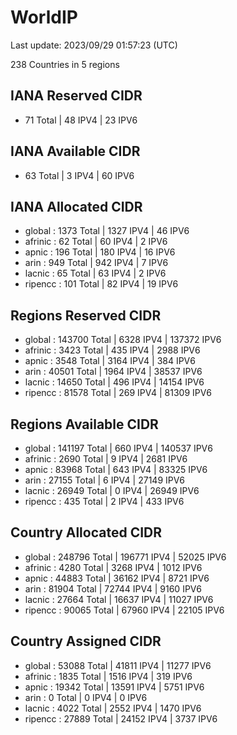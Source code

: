 # WorldIP

Last update: 2023/09/29 01:57:23 (UTC)

238 Countries in 5 regions

## IANA Reserved CIDR

- 71 Total | 48 IPV4 | 23 IPV6

## IANA Available CIDR

- 63 Total | 3 IPV4 | 60 IPV6

## IANA Allocated CIDR

- global : 1373 Total | 1327 IPV4 | 46 IPV6
- afrinic : 62 Total | 60 IPV4 | 2 IPV6
- apnic : 196 Total | 180 IPV4 | 16 IPV6
- arin : 949 Total | 942 IPV4 | 7 IPV6
- lacnic : 65 Total | 63 IPV4 | 2 IPV6
- ripencc : 101 Total | 82 IPV4 | 19 IPV6

## Regions Reserved CIDR

- global : 143700 Total | 6328 IPV4 | 137372 IPV6
- afrinic : 3423 Total | 435 IPV4 | 2988 IPV6
- apnic : 3548 Total | 3164 IPV4 | 384 IPV6
- arin : 40501 Total | 1964 IPV4 | 38537 IPV6
- lacnic : 14650 Total | 496 IPV4 | 14154 IPV6
- ripencc : 81578 Total | 269 IPV4 | 81309 IPV6

## Regions Available CIDR

- global : 141197 Total | 660 IPV4 | 140537 IPV6
- afrinic : 2690 Total | 9 IPV4 | 2681 IPV6
- apnic : 83968 Total | 643 IPV4 | 83325 IPV6
- arin : 27155 Total | 6 IPV4 | 27149 IPV6
- lacnic : 26949 Total | 0 IPV4 | 26949 IPV6
- ripencc : 435 Total | 2 IPV4 | 433 IPV6

## Country Allocated CIDR

- global : 248796 Total | 196771 IPV4 | 52025 IPV6
- afrinic : 4280 Total | 3268 IPV4 | 1012 IPV6
- apnic : 44883 Total | 36162 IPV4 | 8721 IPV6
- arin : 81904 Total | 72744 IPV4 | 9160 IPV6
- lacnic : 27664 Total | 16637 IPV4 | 11027 IPV6
- ripencc : 90065 Total | 67960 IPV4 | 22105 IPV6

## Country Assigned CIDR

- global : 53088 Total | 41811 IPV4 | 11277 IPV6
- afrinic : 1835 Total | 1516 IPV4 | 319 IPV6
- apnic : 19342 Total | 13591 IPV4 | 5751 IPV6
- arin : 0 Total | 0 IPV4 | 0 IPV6
- lacnic : 4022 Total | 2552 IPV4 | 1470 IPV6
- ripencc : 27889 Total | 24152 IPV4 | 3737 IPV6
